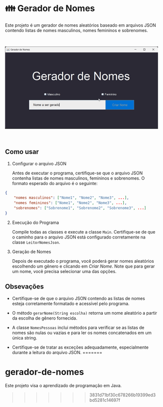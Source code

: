 # 👪 Gerador de Nomes

Este projeto é um gerador de nomes aleatórios baseado em arquivos JSON contendo listas de nomes masculinos, nomes femininos e sobrenomes.

<br>

![Descrição da imagem](src/imagens/arquivo.gif)

<br>

## Como usar

1. Configurar o arquivo JSON

    Antes de executar o programa, certifique-se que o arquivo JSON contenha listas de nomes masculinos, femininos e sobrenomes. O formato esperado do arquivo é o seguinte:

```json
{
    "nomes masculinos": ["Nome1", "Nome2", "Nome3", ...],
    "nomes femininos": ["Nome1", "Nome2", "Nome3", ...],
    "sobrenomes": ["Sobrenome1", "Sobrenome2", "Sobrenome3", ...]
}
```

2. Execução do Programa

    Compile todas as classes e execute a classe `Main`. 
    Certifique-se de que o caminho para o arquivo JSON está configurado corretamente na classe `LeitorNomesJson`.

3. Geração de Nomes

    Depois de executado o programa, você poderá gerar nomes aleatórios escolhendo um gênero e clicando em *Criar Nome*. Note que para gerar um nome, você precisa selecionar uma das opções.

## Obsevações 

- Certifique-se de que o arquivo JSON contendo as listas de nomes esteja corretamente formatado e acessível pelo programa.

- O método `gerarNome(String escolha)` retorna um nome aleatório a partir da escolha de gênero fornecida.

- A classe `NomesPessoas` inclui métodos para verificar se as listas de nomes são nulas ou vazias e para ler os nomes concatenados em um única string.

- Certifique-se de tratar as exceções adequadamente, especialmente durante a leitura do arquivo JSON.
=======
# gerador-de-nomes
Este projeto visa o aprendizado de programação em Java.
>>>>>>> 3831d71bf30c678266b19399ed3bd5281c14697f
